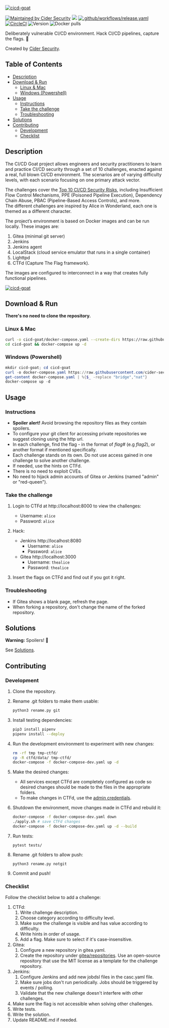 [![cicd-goat](images/banner.png)](#)

[![Maintained by Cider Security](https://img.shields.io/badge/maintained%20by-Cider%20Security-brightgreen)](https://www.cidersecurity.io/?utm_source=github&utm_medium=github_page&utm_campaign=ci%2fcd%20goat%20_060422)
[![](https://img.shields.io/badge/Top%2010%20Risks-8%2F10-2de4fd)](https://www.cidersecurity.io/top-10-cicd-security-risks/?utm_source=github&utm_medium=github_page&utm_campaign=ci%2fcd%20goat_060422)
[![.github/workflows/release.yaml](https://github.com/cider-security-research/cicd-goat/actions/workflows/release.yaml/badge.svg)](https://github.com/cider-security-research/cicd-goat/actions/workflows/release.yaml)
[![CircleCI](https://circleci.com/gh/cider-security-research/cicd-goat/tree/main.svg?style=svg)](https://circleci.com/gh/cider-security-research/cicd-goat/tree/main)
![Version](https://img.shields.io/docker/v/cidersecurity/goat-jenkins-server?sort=semver&style=plastic)
![Docker pulls](https://img.shields.io/docker/pulls/cidersecurity/goat-jenkins-server?style=plastic)

Deliberately vulnerable CI/CD environment.
Hack CI/CD pipelines, capture the flags. :triangular_flag_on_post:

Created by [Cider Security](https://www.cidersecurity.io/?utm_source=github&utm_medium=github_page&utm_campaign=ci%2fcd%20goat%20_060422).

## Table of Contents

* [Description](#Description)
* [Download & Run](#Download--Run)
  * [Linux & Mac](#Linux--Mac)
  * [Windows (Powershell)](#Windows-Powershell)
* [Usage](#Usage)
  * [Instructions](#Instructions)
  * [Take the challenge](#Take-the-challenge)
  * [Troubleshooting](#Troubleshooting)
* [Solutions](#Solutions)
* [Contributing](#Contributing)
  * [Development](#Development)
  * [Checklist](#Checklist)

## Description
The CI/CD Goat project allows engineers and security practitioners to learn and practice CI/CD security through a set of 10 challenges, enacted against a real, full blown CI/CD environment. The scenarios are of varying difficulty levels, with each scenario focusing on one primary attack vector.

The challenges cover the [Top 10 CI/CD Security Risks](https://www.cidersecurity.io/top-10-cicd-security-risks/?utm_source=github&utm_medium=github_page&utm_campaign=ci%2fcd%20goat_060422), including Insufficient Flow Control Mechanisms, PPE (Poisoned Pipeline Execution), Dependency Chain Abuse, PBAC (Pipeline-Based Access Controls), and more.\
The different challenges are inspired by Alice in Wonderland, each one is themed as a different character.

The project’s environment is based on Docker images and can be run locally. These images are: 
1. Gitea (minimal git server)
2. Jenkins
3. Jenkins agent
4. LocalStack (cloud service emulator that runs in a single container)
5. Lighttpd 
6. CTFd (Capture The Flag framework). 

The images are configured to interconnect in a way that creates fully functional pipelines.

[![cicd-goat](images/diagram.png)](#)

## Download & Run
**There's no need to clone the repository.**
### Linux & Mac 

```sh
curl -o cicd-goat/docker-compose.yaml --create-dirs https://raw.githubusercontent.com/cider-security-research/cicd-goat/main/docker-compose.yaml
cd cicd-goat && docker-compose up -d
```

### Windows (Powershell)
```PowerShell
mkdir cicd-goat; cd cicd-goat
curl -o docker-compose.yaml https://raw.githubusercontent.com/cider-security-research/cicd-goat/main/docker-compose.yaml
get-content docker-compose.yaml | %{$_ -replace "bridge","nat"}
docker-compose up -d
```

## Usage
### Instructions
* **Spoiler alert!** Avoid browsing the repository files as they contain spoilers.
* To configure your git client for accessing private repositories we suggest cloning using the http url.
* In each challenge, find the flag - in the format of _flag#_ (e.g _flag2_), or another format if mentioned specifically.
* Each challenge stands on its own. Do not use access gained in one challenge to solve another challenge.
* If needed, use the hints on CTFd.
* There is no need to exploit CVEs.
* No need to hijack admin accounts of Gitea or Jenkins (named "admin" or "red-queen").

### Take the challenge
1. Login to CTFd at http://localhost:8000 to view the challenges:
   * Username: `alice`
   * Password: `alice`

2. Hack:
   * Jenkins http://localhost:8080
     * Username: `alice`
     * Password: `alice`
   * Gitea http://localhost:3000
     * Username: `thealice`
     * Password: `thealice`

3. Insert the flags on CTFd and find out if you got it right.

### Troubleshooting
* If Gitea shows a blank page, refresh the page.
* When forking a repository, don't change the name of the forked repository.

## Solutions
**Warning:** Spoilers! :see_no_evil:

See [Solutions](solutions).

## Contributing
### Development
1. Clone the repository.
2. Rename .git folders to make them usable:<br/>
    ```sh
    python3 rename.py git
    ```
3. Install testing dependencies: 
    ```sh
    pip3 install pipenv
    pipenv install --deploy
    ```
4. Run the development environment to experiment with new changes:
    ```sh
    rm -rf tmp tmp-ctfd/
    cp -R ctfd/data/ tmp-ctfd/
    docker-compose -f docker-compose-dev.yaml up -d
    ```
5. Make the desired changes:
   * All services except CTFd are completely configured as code so desired changes should be made to the files in the appropriate folders.
   * To make changes in CTFd, use the [admin credentials](break-glass.md).

6. Shutdown the environment, move changes made in CTFd and rebuild it:
    ```sh
    docker-compose -f docker-compose-dev.yaml down
    ./apply.sh # save CTFd changes
    docker-compose -f docker-compose-dev.yaml up -d --build
    ```
7. Run tests:
   ```shell
   pytest tests/
   ```
8. Rename .git folders to allow push:
    ```shell
    python3 rename.py notgit
    ```
9. Commit and push!

### Checklist
Follow the checklist below to add a challenge:
  1. CTFd:
     1. Write challenge description.
     2. Choose category according to difficulty level.
     3. Make sure the challenge is visible and has value according to difficulty.
     4. Write hints in order of usage.
     5. Add a flag. Make sure to select if it's case-insensitive.
  2. Gitea:
     1. Configure a new repository in gitea.yaml.
     2. Create the repository under [gitea/repositories](gitea/repositories). Use an open-source repository that use the MIT license as a template for the challenge repository.
  3. Jenkins:
     1. Configure Jenkins and add new jobdsl files in the casc.yaml file.
     2. Make sure jobs don't run periodically. Jobs should be triggered by events / polling.
     3. Validate that the new challenge doesn't interfere with other challenges.
  4. Make sure the flag is not accessible when solving other challenges.
  5. Write tests.
  6. Write the solution.
  7. Update README.md if needed.
  
